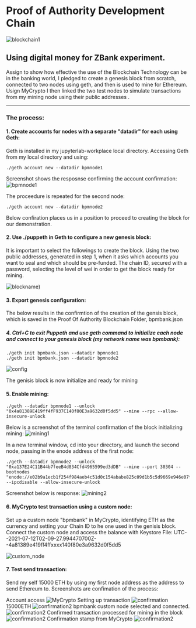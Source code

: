 # Proof of Authority Development Chain

![blockchain1](https://www.epiqglobal.com/epiq/media/thinking/blog/Epiq_Angle_blockchain_hack_680x340.jpg)

## Using digital money for ZBank experiment. 

Assign to show how effective the use of the Blockchain Technology can be in the banking world, I pledged to create a genesis block from scratch, connected to two nodes using geth, and then is used to mine for Ethereum.  Usign MyCrypto I then linked the two test nodes to simulate transactions from my mining node using their public addresses .

---
### The process:
#### 1. Create accounts for nodes with a separate "datadir" for each using Geth:
Geth is installed in my jupyterlab-workplace local directory. Accessing Geth from my local directory and using:

    ./geth account new --datadir bpmnode1
    
Screenshot shows the resposnse confirming the account confirmation:
![bpmnode1](https://raw.githubusercontent.com/sheldonpalm69/Proof-Of-Authority-Blockchain/main/Screenshots/puppeth%20name.png)

The proceedure is repeated for the second node:

    ./geth account new --datadir bpmnode2

Below confiration places us in a position to proceed to creating the block for our demonstration.

#### 2. Use ./puppeth in Geth to configure a new genesis block:
It is important to select the followings to create the block. Using the two public addresses, generated in step 1, when it asks which accounts you want to seal and which should be pre-funded. The chain ID, secured with a password, selecting the level of wei in order to get the block ready for mining. 

![blockname](https://raw.githubusercontent.com/sheldonpalm69/Proof-Of-Authority-Blockchain/main/Screenshots/puppeth%20name.png))

#### 3. Export genesis configuration:
The below results in the confirmtion of the creation of the gensis block, which is saved in the Proof Of Authority Blockchain Folder, bpmbank.json

##### 4. Ctrl+C to exit Puppeth and use geth command to initialize each node and connect to your genesis block (my network name was bpmbank):

    ./geth init bpmbank.json --datadir bpmnode1
    ./geth init bpmbank.json --datadir bpmnode2

![config](https://raw.githubusercontent.com/sheldonpalm69/Proof-Of-Authority-Blockchain/main/Screenshots/node%20init.png)

The genisis block is now initialize and ready for mining


#### 5. Enable mining:

    ./geth --datadir bpmnode1 --unlock "0x4a81389E419ff4fF937C140f80E3a9632d0f5dd5" --mine --rpc --allow-insecure-unlock
    
Below is a screenshot of the terminal confirmation of the block initializing mining:
![mining1](https://raw.githubusercontent.com/sheldonpalm69/Proof-Of-Authority-Blockchain/main/Screenshots/node%20init2.png)

In a new terminal window, cd into your directory, and launch the second node, passing in the enode address of the first node:

    ./geth --datadir bpmnode2 --unlock "0xa137E24C11B44b7feeB4d834Cfd4965599ed3dDB" --mine --port 30304 --bootnodes "enode://e02b9a1ecb1f254f984aeb4c51d0c154ababe825c09d1b5c5d9669e946e07f8feb43940b901382f10a6adcf172ac1d994e8dcaf673ee47c9dbec22255bd74df6@127.0.0.1:30303" --ipcdisable --allow-insecure-unlock
    
Screenshot below is response:
![mining2](https://raw.githubusercontent.com/sheldonpalm69/Proof-Of-Authority-Blockchain/main/Screenshots/node2%20mine.png)

#### 6. MyCrypto test transaction using a custom node:
Set up a custom node "bpmbank" in MyCrypto, identifying ETH as the currency and setting your Chain ID to he one used in the genisis block.  Connect the custom node and access the balance with Keystore File:
    UTC--2021-07-12T02-09-27.994470700Z--4a81389e419ff4ffxxxx140f80e3a9632d0f5dd5

![custom_node](https://raw.githubusercontent.com/sheldonpalm69/Proof-Of-Authority-Blockchain/main/Screenshots/MyCrypto.jpg)

#### 7. Test send transaction:
Send my self 15000 ETH by using my first node  address as the address to send Ethereum to.  Screenshots are confimation of the process:

Account access
![MyCrypto](/Screenshots/mycrypto.png?raw=true)
Setting up transaction
![confirmation](https://raw.githubusercontent.com/sheldonpalm69/Proof-Of-Authority-Blockchain/main/Screenshots/MyCrypto_on%20bpmbanknode.png)
15000ETH
![confirmation2](https://raw.githubusercontent.com/sheldonpalm69/Proof-Of-Authority-Blockchain/main/Screenshots/transaction1.png)
bpmbank custom node selected and connected.
![confirmation2](https://raw.githubusercontent.com/sheldonpalm69/Proof-Of-Authority-Blockchain/main/Screenshots/transaction1_LI.jpg)
Confirmed transaction processed for mining in the block
![confirmation2](https://raw.githubusercontent.com/sheldonpalm69/Proof-Of-Authority-Blockchain/main/Screenshots/transfer1%20in%20mine.png)
Confirmation stamp from MyCrypto
![confirmation2](https://raw.githubusercontent.com/sheldonpalm69/Proof-Of-Authority-Blockchain/main/Screenshots/transfer2.png)
